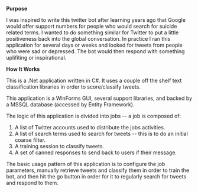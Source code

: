 **Purpose**

I was inspired to write this twitter bot after learning years ago that Google would offer support numbers for people who would search for suicide related terms. I wanted to do something similar for Twitter to put a little positiveness back into the global conversation. In practice I ran this application for several days or weeks and looked for tweets from people who were sad or depressed. The bot would then respond with something uplifiting or inspirational.

**How It Works**

This is a .Net application written in C#. It uses a couple off the shelf text classification libraries in order to score/classify tweets.

This application is a WinForms GUI, several support libraries, and backed by a MSSQL database (accessed by Entity Framework).

The logic of this application is divided into jobs -- a job is composed of:

1. A list of Twitter accounts used to distribute the jobs activities.
2. A list of search terms used to search for tweets -- this is to do an initial coarse filter.
3. A training session to classify tweets.
4. A set of canned responses to send back to users if their message.

The basic usage pattern of this application is to configure the job parameters, manually retrieve tweets and classify them in order to train the bot, and then hit the go button in order for it to regularly search for tweets and respond to them.